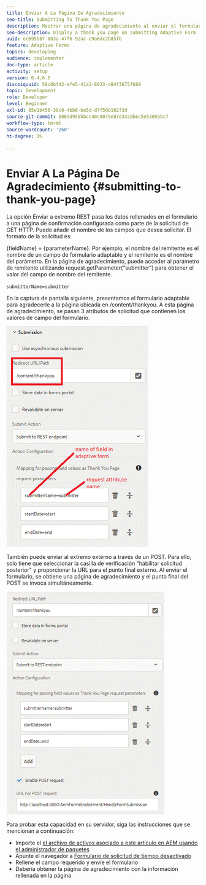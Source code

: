```yaml
---
title: Enviar A La Página De Agradecimiento
seo-title: Submitting To Thank You Page
description: Mostrar una página de agradecimiento al enviar el formulario adaptable
seo-description: Display a thank you page on submitting Adaptive Form
uuid: ec695b87-083a-47f6-92ac-c9a6dc2b85fb
feature: Adaptive Forms
topics: developing
audience: implementer
doc-type: article
activity: setup
version: 6.4,6.5
discoiquuid: 58c6bf42-efe5-41a3-8023-d84f3675f689
topic: Development
role: Developer
level: Beginner
exl-id: 85e1b450-39c0-4bb8-be5d-d7f50b102f3d
source-git-commit: b069d958bbcc40c0079e87d342db6c5e53055bc7
workflow-type: tm+mt
source-wordcount: '260'
ht-degree: 1%

---
```


# Enviar A La Página De Agradecimiento {#submitting-to-thank-you-page}

La opción Enviar a extremo REST pasa los datos rellenados en el formulario a una página de confirmación configurada como parte de la solicitud de GET HTTP. Puede añadir el nombre de los campos que desea solicitar. El formato de la solicitud es:

\{fieldName\} = \{parameterName\}. Por ejemplo, el nombre del remitente es el nombre de un campo de formulario adaptable y el remitente es el nombre del parámetro. En la página de agradecimiento, puede acceder al parámetro de remitente utilizando request.getParameter(&quot;submitter&quot;) para obtener el valor del campo de nombre del remitente.

`submitterName=submitter`

En la captura de pantalla siguiente, presentamos el formulario adaptable para agradecerle a la página ubicada en /content/thankyou. A esta página de agradecimiento, se pasan 3 atributos de solicitud que contienen los valores de campo del formulario.

![Página de agradecimiento](assets/thankyoupage.gif)

También puede enviar al extremo externo a través de un POST. Para ello, solo tiene que seleccionar la casilla de verificación &quot;habilitar solicitud posterior&quot; y proporcionar la URL para el punto final externo. Al enviar el formulario, se obtiene una página de agradecimiento y el punto final del POST se invoca simultáneamente.

![Configuración de captación](assets/capture.gif)

Para probar esta capacidad en su servidor, siga las instrucciones que se mencionan a continuación:

* Importe el [el archivo de activos asociado a este artículo en AEM usando el administrador de paquetes](assets/submittingtorestendpoint.zip)
* Apunte el navegador a [Formulario de solicitud de tiempo desactivado](http://localhost:4502/content/dam/formsanddocuments/helpx/timeoffrequestform/jcr:content?wcmmode=disabled)
* Rellene el campo requerido y envíe el formulario
* Debería obtener la página de agradecimiento con la información rellenada en la página
